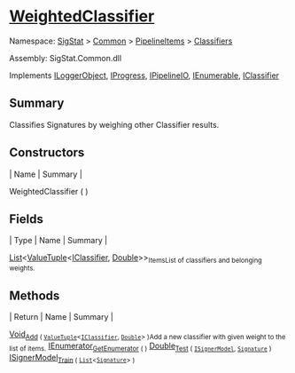 # [WeightedClassifier](./WeightedClassifier.md)

Namespace: [SigStat]() > [Common](./../../README.md) > [PipelineItems]() > [Classifiers](./README.md)

Assembly: SigStat.Common.dll

Implements [ILoggerObject](./../../ILoggerObject.md), [IProgress](./../../Helpers/IProgress.md), [IPipelineIO](./../../Pipeline/IPipelineIO.md), [IEnumerable](https://docs.microsoft.com/en-us/dotnet/api/System.Collections.IEnumerable), [IClassifier](./../../Pipeline/IClassifier.md)

## Summary
Classifies Signatures by weighing other Classifier results.

## Constructors

| Name | Summary | 

WeightedClassifier (  )<sub></sub>


## Fields

| Type | Name | Summary | 

[List](https://docs.microsoft.com/en-us/dotnet/api/System.Collections.Generic.List-1)\<[ValueTuple](https://docs.microsoft.com/en-us/dotnet/api/System.ValueTuple-2)\<[IClassifier](./../../Pipeline/IClassifier.md), [Double](https://docs.microsoft.com/en-us/dotnet/api/System.Double)>><sub>Items</sub><sub>List of classifiers and belonging weights.</sub>


## Methods

| Return | Name | Summary | 

[Void](https://docs.microsoft.com/en-us/dotnet/api/System.Void)<sub>[Add](./Methods/WeightedClassifier-100663869.md) ( [`ValueTuple`](https://docs.microsoft.com/en-us/dotnet/api/System.ValueTuple-2)\<[`IClassifier`](./../../Pipeline/IClassifier.md), [`Double`](https://docs.microsoft.com/en-us/dotnet/api/System.Double)> )</sub><sub>Add a new classifier with given weight to the list of items.</sub>
[IEnumerator](https://docs.microsoft.com/en-us/dotnet/api/System.Collections.IEnumerator)<sub>[GetEnumerator](./Methods/WeightedClassifier-100663868.md) (  )</sub><sub></sub>
[Double](https://docs.microsoft.com/en-us/dotnet/api/System.Double)<sub>[Test](./Methods/WeightedClassifier-100663871.md) ( [`ISignerModel`](./../../Pipeline/ISignerModel.md), [`Signature`](./../../Signature.md) )</sub><sub></sub>
[ISignerModel](./../../Pipeline/ISignerModel.md)<sub>[Train](./Methods/WeightedClassifier-100663870.md) ( [`List`](https://docs.microsoft.com/en-us/dotnet/api/System.Collections.Generic.List-1)\<[`Signature`](./../../Signature.md)> )</sub><sub></sub>



